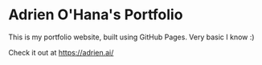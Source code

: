 # Adrien O'Hana's Portfolio

This is my portfolio website, built using GitHub Pages. Very basic I know :)

Check it out at https://adrien.ai/
